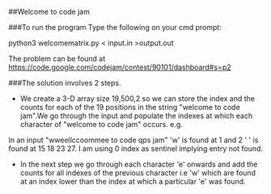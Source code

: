 ##Welcome to code jam

###To run the program
Type the following on your cmd prompt:

python3 welcomematrix.py < input.in >output.out

The problem can be found at 
https://code.google.com/codejam/contest/90101/dashboard#s=p2


###The solution involves 2 steps.
 * We create a  3-D array size 19,500,2 so we can store the index and the counts for each of the 19 positions in the string "welcome to code jam".We go through the input and populate the indexes at which each character of "welcome to code jam" occurs. e.g.

In an input "wweellccoommee to code qps jam"
'w' is found at 1 and 2 ' ' is found at 15 18 23 27.
I am using 0 index as sentinel implying entry not found.

* In the next step we go through each character 'e' onwards and add the counts for all indexes of the previous character i.e 'w' which are found at an index lower than the index at which a particular 'e' was found.
